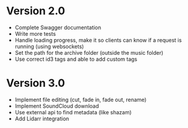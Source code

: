 # Version 2.0
- Complete Swagger documentation
- Write more tests
- Handle loading progress, make it so clients can know if a request is running (using websockets)
- Set the path for the archive folder (outside the music folder)
- Use correct id3 tags and able to add custom tags

# Version 3.0
- Implement file editing (cut, fade in, fade out, rename)
- Implement SoundCloud download
- Use external api to find metadata (like shazam)
- Add Lidarr integration